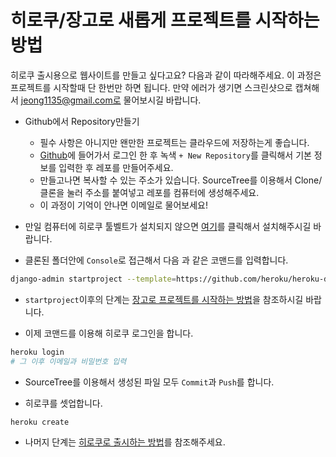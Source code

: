 # 히로쿠/장고로 새롭게 프로젝트를 시작하는 방법

히로쿠 출시용으로 웹사이트를 만들고 싶다고요? 다음과 같이 따라해주세요. 이 과정은 프로젝트를 시작할때 단 한번만 하면 됩니다. 만약 에러가 생기면 스크린샷으로 캡쳐해서 jeong1135@gmail.com로 물어보시길 바랍니다.

- Github에서 Repository만들기
  + 필수 사항은 아니지만 왠만한 프로젝트는 클라우드에 저장하는게 좋습니다.
  + [Github](https://github.com/)에 들어가서 로그인 한 후 녹색 `+ New Repository`를 클릭해서 기본 정보를 입력한 후 레포를 만들어주세요.
  + 만들고나면 복사할 수 있는 주소가 있습니다. SourceTree를 이용해서 Clone/클론을 눌러 주소를 붙여넣고 레포를 컴퓨터에 생성해주세요.
  + 이 과정이 기억이 안나면 이메일로 물어보세요!

- 만일 컴퓨터에 히로쿠 툴벨트가 설치되지 않으면 [여기](https://devcenter.heroku.com/articles/getting-started-with-python#set-up)를 클릭해서 설치해주시길 바랍니다.

- 클론된 폴더안에 `Console`로 접근해서 다음 과 같은 코맨드를 입력합니다.

```bash
django-admin startproject --template=https://github.com/heroku/heroku-django-template/archive/master.zip --name=Procfile myproject
```

- `startproject`이후의 단계는 [장고로 프로젝트를 시작하는 방법](./django-start-guide.md)을 참조하시길 바랍니다.

- 이제 코맨드를 이용해 히로쿠 로그인을 합니다.

```bash
heroku login
# 그 이후 이메일과 비밀번호 입력
```

- SourceTree를 이용해서 생성된 파일 모두 `Commit`과 `Push`를 합니다.

- 히로쿠를 셋업합니다.

```bash
heroku create
```

- 나머지 단계는 [히로쿠로 출시하는 방법](./heroku-deploy-guide.md)를 참조해주세요.
